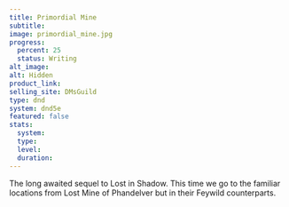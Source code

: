 ```yaml
---
title: Primordial Mine
subtitle:
image: primordial_mine.jpg
progress:
  percent: 25
  status: Writing
alt_image: 
alt: Hidden 
product_link: 
selling_site: DMsGuild
type: dnd
system: dnd5e
featured: false
stats:
  system: 
  type: 
  level: 
  duration: 
---
```

The long awaited sequel to Lost in Shadow.  This time we go to the familiar locations from Lost Mine of Phandelver but in their Feywild counterparts.
